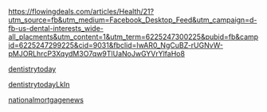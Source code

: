 https://flowingdeals.com/articles/Health/21?utm_source=fb&utm_medium=Facebook_Desktop_Feed&utm_campaign=d-fb-us-dental-interests_wide-all_placments&utm_content=1&utm_term=6225247300225&pubid=fb&campid=6225247299225&cid=9031&fbclid=IwAR0_NgCuBZ-rUGNvW-pMJORLhrcP3XqydM3O7qw9TlUaNoJwGYVrYlfaHo8


[dentistrytoday](https://www.dentistrytoday.com/)

[dentistrytodayLkIn](https://www.linkedin.com/company/dentistry-today/)

[nationalmortgagenews](https://www.nationalmortgagenews.com/news/major-housing-markets-lose-sales-to-adjacent-counties)
